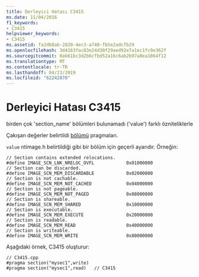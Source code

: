 ```yaml
---
title: Derleyici Hatası C3415
ms.date: 11/04/2016
f1_keywords:
- C3415
helpviewer_keywords:
- C3415
ms.assetid: fa2db8ab-2820-4ec3-a740-fb5e2adcfb29
ms.openlocfilehash: 3d4163fac83e24d30f29aed92e7a1ec1fc9e362f
ms.sourcegitcommit: 0ab61bc3d2b6cfbd52a16c6ab2b97a8ea1864f12
ms.translationtype: MT
ms.contentlocale: tr-TR
ms.lasthandoff: 04/23/2019
ms.locfileid: "62242870"
---
```

# <a name="compiler-error-c3415"></a>Derleyici Hatası C3415

birden çok 'section_name' bölümleri bulunamadı ('value') farklı özniteliklerle

Çakışan değerler belirtildi [bölümü](../../preprocessor/section.md) pragmaları.

`value` ntimage.h belirtildiği gibi bir bölüm için geçerli ayarıdır. Örneğin:

```
// Section contains extended relocations.
#define IMAGE_SCN_LNK_NRELOC_OVFL            0x01000000
// Section can be discarded.
#define IMAGE_SCN_MEM_DISCARDABLE            0x02000000
// Section is not cachable.
#define IMAGE_SCN_MEM_NOT_CACHED             0x04000000
// Section is not pageable.
#define IMAGE_SCN_MEM_NOT_PAGED              0x08000000
// Section is shareable.
#define IMAGE_SCN_MEM_SHARED                 0x10000000
// Section is executable.
#define IMAGE_SCN_MEM_EXECUTE                0x20000000
// Section is readable.
#define IMAGE_SCN_MEM_READ                   0x40000000
// Section is writeable.
#define IMAGE_SCN_MEM_WRITE                  0x80000000
```

Aşağıdaki örnek, C3415 oluşturur:

```
// C3415.cpp
#pragma section("mysec1",write)
#pragma section("mysec1",read)   // C3415
```